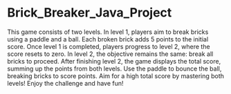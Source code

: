 # Brick_Breaker_Java_Project
This game consists of two levels. In level 1, players aim to break bricks using a paddle and a ball. Each broken brick adds 5 points to the initial score. Once level 1 is completed, players progress to level 2, where the score resets to zero. In level 2, the objective remains the same: break all bricks to proceed. After finishing level 2, the game displays the total score, summing up the points from both levels. Use the paddle to bounce the ball, breaking bricks to score points. Aim for a high total score by mastering both levels! Enjoy the challenge and have fun!

